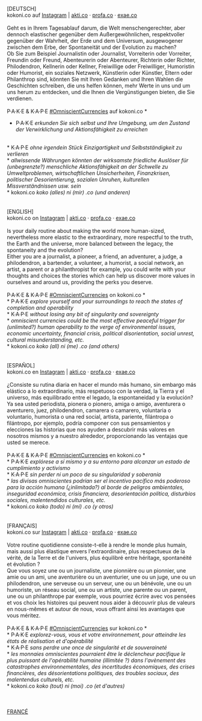 [DEUTSCH]
<br>
kokoni.co auf <a href="https://instagram.com/kokoni.co">Instagram</a> | <a href="http://akti.co">akti.co</a> · <a href="https://profa.co">profa.co</a> · <a href="https://exae.co">exae.co</a>
<br><br>
Geht es in Ihrem Tagesablauf darum, die Welt menschengerechter, aber dennoch elastischer gegenüber dem Außergewöhnlichen, respektvoller gegenüber der Wahrheit, der Erde und dem Universum, ausgewogener zwischen dem Erbe, der Spontaneität und der Evolution zu machen?
<br>
Ob Sie zum Beispiel Journalistin oder Journalist, Vorreiterin oder Vorreiter, Freundin oder Freund, Abenteurerin oder Abenteurer, Richterin oder Richter, Philodendron, Kellnerin oder Kellner, Freiwillige oder Freiwilliger, Humoristin oder Humorist, ein soziales Netzwerk, Künstlerin oder Künstler, Eltern oder Philanthrop sind, könnten Sie mit Ihren Gedanken und Ihren Wahlen die Geschichten schreiben, die uns helfen können, mehr Werte in uns und um uns herum zu entdecken, und die Ihnen die Vergünstigungen bieten, die Sie verdienen.
<br><br>
P·A·K·E & K·A·P·E <a href="https://kokoni.co/public">#OmniscientCurrencies</a> auf kokoni.co *
<br>
* P·A·K·E <em>erkunden Sie sich selbst und Ihre Umgebung, um den Zustand der Verwirklichung und Aktionsfähigkeit zu erreichen</em>
<br>
* K·A·P·E <em>ohne irgendein Stück Einzigartigkeit und Selbstständigkeit zu verlieren</em>
<br>
* <em>allwissende Währungen könnten der wirksamste friedliche Auslöser für (unbegrenzte?) menschliche Aktionsfähigkeit an der Schwelle zu Umweltproblemen, wirtschaftlichen Unsicherheiten, Finanzkrisen, politischer Desorientierung, sozialen Unruhen, kulturellen Missverständnissen usw. sein</em>
<br>
* kokoni.co <em>koko (alles) ni (mir) .co (und anderen)</em>
<br><br><br>
[ENGLISH]
<br>
kokoni.co on <a href="https://instagram.com/kokoni.co">Instagram</a> | <a href="http://akti.co">akti.co</a> · <a href="https://profa.co">profa.co</a> · <a href="https://exae.co">exae.co</a>
<br><br>
Is your daily routine about making the world more human-sized, nevertheless more elastic to the extraordinary, more respectful to the truth, the Earth and the universe, more balanced between the legacy, the spontaneity and the evolution?
<br>
Either you are a journalist, a pioneer, a friend, an adventurer, a judge, a philodendron, a bartender, a volunteer, a humorist, a social network, an artist, a parent or a philanthropist for example, you could write with your thoughts and choices the stories which can help us discover more values in ourselves and around us, providing the perks you deserve.
<br><br>
P·A·K·E & K·A·P·E <a href="https://kokoni.co/public">#OmniscientCurrencies</a> on kokoni.co *
<br>
* P·A·K·E <em>explore yourself and your surroundings to reach the states of completion and operability</em>
<br>
* K·A·P·E <em>without losing any bit of singularity and sovereignty</em>
<br>
* <em>omniscient currencies could be the most effective peaceful trigger for (unlimited?) human operability to the verge of environmental issues, economic uncertainty, financial crisis, political disorientation, social unrest, cultural misunderstanding, etc.</em>
<br>
* kokoni.co <em>koko (all) ni (me) .co (and others)</em>
<br><br><br>
[ESPAÑOL]
<br>
kokoni.co en <a href="https://instagram.com/kokoni.co">Instagram</a> | <a href="http://akti.co">akti.co</a> · <a href="https://profa.co">profa.co</a> · <a href="https://exae.co">exae.co</a>
<br><br>
¿Consiste su rutina diaria en hacer el mundo más humano, sin embargo más elástico a lo extraordinario, más respetuoso con la verdad, la Tierra y el universo, más equilibrado entre el legado, la espontaneidad y la evolución?
<br>
Ya sea usted periodista, pionera o pionero, amiga o amigo, aventurera o aventurero, juez, philodendron, camarera o camarero, voluntaria o voluntario, humorista o una red social, artista, pariente, filántropa o filántropo, por ejemplo, podría componer con sus pensamientos y elecciones las historias que nos ayuden a descubrir más valores en nosotros mismos y a nuestro alrededor, proporcionando las ventajas que usted se merece.
<br><br>
P·A·K·E & K·A·P·E <a href="https://kokoni.co/public">#OmniscientCurrencies</a> en kokoni.co *
<br>
* P·A·K·E <em>explórese a sí mismo y a su entorno para alcanzar un estado de cumplimiento y activismo</em>
<br>
* K·A·P·E <em>sin perder ni un poco de su singularidad y soberanía</em>
<br>
* <em>las divisas omniscientes podrían ser el incentivo pacífico más poderoso para la acción humana (¿inlimitada?) al borde de peligros ambientales, inseguridad económica, crisis financiera, desorientación política, disturbios sociales, malentendidos culturales, etc.</em>
<br>
* kokoni.co <em>koko (todo) ni (mí) .co (y otros)</em>
<br><br><br>
[FRANÇAIS]
<br>
kokoni.co sur <a href="https://instagram.com/kokoni.co">Instagram</a> | <a href="http://akti.co">akti.co</a> · <a href="https://profa.co">profa.co</a> · <a href="https://exae.co">exae.co</a>
<br><br>
Votre routine quotidienne consiste-t-elle à rendre le monde plus humain, mais aussi plus élastique envers l'extraordinaire, plus respectueux de la vérité, de la Terre et de l'univers, plus équilibré entre héritage, spontanéité et évolution ?
<br>
Que vous soyez une ou un journaliste, une pionnière ou un pionnier, une amie ou un ami, une aventurière ou un aventurier, une ou un juge, une ou un philodendron, une serveuse ou un serveur, une ou un bénévole, une ou un humoriste, un réseau social, une ou un artiste, une parente ou un parent, une ou un philanthrope par exemple, vous pourriez écrire avec vos pensées et vos choix les histoires qui peuvent nous aider à découvrir plus de valeurs en nous-mêmes et autour de nous, vous offrant ainsi les avantages que vous méritez.
<br><br>
P·A·K·E & K·A·P·E <a href="https://kokoni.co/public">#OmniscientCurrencies</a> sur kokoni.co *
<br>
* P·A·K·E <em>explorez-vous, vous et votre environnement, pour atteindre les états de réalisation et d'opérabilité</em>
<br>
* K·A·P·E <em>sans perdre une once de singularité et de souveraineté</em>
<br>
* <em>les monnaies omniscientes pourraient être le déclencheur pacifique le plus puissant de l'opérabilité humaine (illimitée ?) dans l'avènement des catastrophes environnementales, des incertitudes économiques, des crises financières, des désorientations politiques, des troubles sociaux, des malentendus culturels, etc.</em>
<br>
* kokoni.co <em>koko (tout) ni (moi) .co (et d'autres)</em>
<br><br><br><br>
<a href="https://kokoni.co/@2020">FRANCÉ</a>
